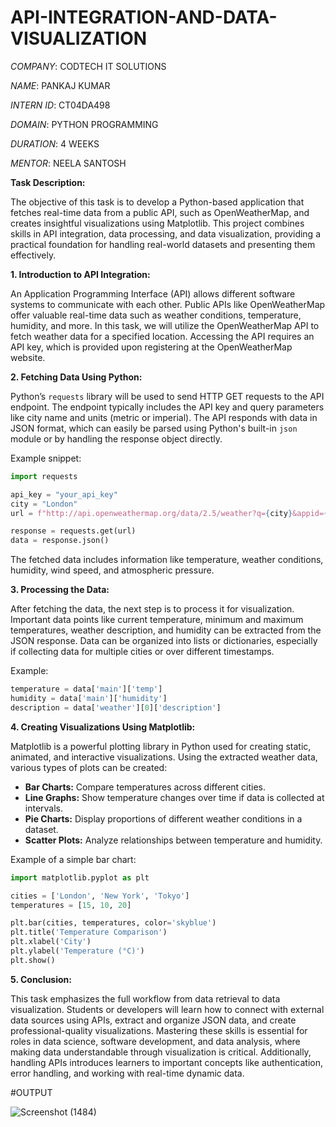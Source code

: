 # API-INTEGRATION-AND-DATA-VISUALIZATION

*COMPANY*: CODTECH IT SOLUTIONS

*NAME*: PANKAJ KUMAR

*INTERN ID*: CT04DA498

*DOMAIN*: PYTHON PROGRAMMING

*DURATION*: 4 WEEKS

*MENTOR*: NEELA SANTOSH

**Task Description:**

The objective of this task is to develop a Python-based application that fetches real-time data from a public API, such as OpenWeatherMap, and creates insightful visualizations using Matplotlib. This project combines skills in API integration, data processing, and data visualization, providing a practical foundation for handling real-world datasets and presenting them effectively.

**1. Introduction to API Integration:**

An Application Programming Interface (API) allows different software systems to communicate with each other. Public APIs like OpenWeatherMap offer valuable real-time data such as weather conditions, temperature, humidity, and more. In this task, we will utilize the OpenWeatherMap API to fetch weather data for a specified location. Accessing the API requires an API key, which is provided upon registering at the OpenWeatherMap website.

**2. Fetching Data Using Python:**

Python’s `requests` library will be used to send HTTP GET requests to the API endpoint. The endpoint typically includes the API key and query parameters like city name and units (metric or imperial). The API responds with data in JSON format, which can easily be parsed using Python's built-in `json` module or by handling the response object directly.

Example snippet:
```python
import requests

api_key = "your_api_key"
city = "London"
url = f"http://api.openweathermap.org/data/2.5/weather?q={city}&appid={api_key}&units=metric"

response = requests.get(url)
data = response.json()
```
The fetched data includes information like temperature, weather conditions, humidity, wind speed, and atmospheric pressure.

**3. Processing the Data:**

After fetching the data, the next step is to process it for visualization. Important data points like current temperature, minimum and maximum temperatures, weather description, and humidity can be extracted from the JSON response. Data can be organized into lists or dictionaries, especially if collecting data for multiple cities or over different timestamps.

Example:
```python
temperature = data['main']['temp']
humidity = data['main']['humidity']
description = data['weather'][0]['description']
```

**4. Creating Visualizations Using Matplotlib:**

Matplotlib is a powerful plotting library in Python used for creating static, animated, and interactive visualizations. Using the extracted weather data, various types of plots can be created:

- **Bar Charts:** Compare temperatures across different cities.
- **Line Graphs:** Show temperature changes over time if data is collected at intervals.
- **Pie Charts:** Display proportions of different weather conditions in a dataset.
- **Scatter Plots:** Analyze relationships between temperature and humidity.

Example of a simple bar chart:
```python
import matplotlib.pyplot as plt

cities = ['London', 'New York', 'Tokyo']
temperatures = [15, 10, 20]

plt.bar(cities, temperatures, color='skyblue')
plt.title('Temperature Comparison')
plt.xlabel('City')
plt.ylabel('Temperature (°C)')
plt.show()
```

**5. Conclusion:**

This task emphasizes the full workflow from data retrieval to data visualization. Students or developers will learn how to connect with external data sources using APIs, extract and organize JSON data, and create professional-quality visualizations. Mastering these skills is essential for roles in data science, software development, and data analysis, where making data understandable through visualization is critical. Additionally, handling APIs introduces learners to important concepts like authentication, error handling, and working with real-time dynamic data.

#OUTPUT

![Screenshot (1484)](https://github.com/user-attachments/assets/5b870546-3bfd-46cc-b5c8-ce03cb08b3e7)

